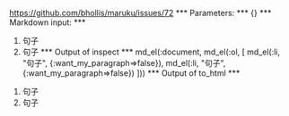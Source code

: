 https://github.com/bhollis/maruku/issues/72
*** Parameters: ***
{}
*** Markdown input: ***
1. 句子 
2. 句子
*** Output of inspect ***
md_el(:document, md_el(:ol, [
	md_el(:li, "句子", {:want_my_paragraph=>false}),
	md_el(:li, "句子", {:want_my_paragraph=>false})
]))
*** Output of to_html ***
<ol>
<li>句子</li>

<li>句子</li>
</ol>

